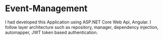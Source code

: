 # Event-Management
 I had developed this Application using ASP.NET Core Web Api, Angular. I follow layer architecture such as repository, manager, dependency injection, automapper, JWT token based authentication.
